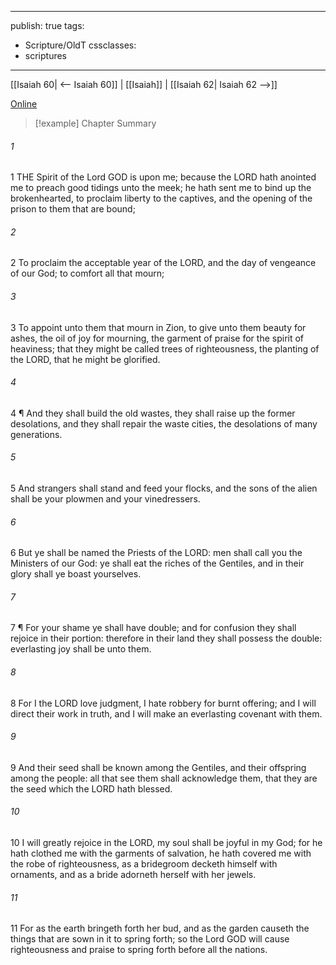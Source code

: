 

---
publish: true
tags:
  - Scripture/OldT
cssclasses:
  - scriptures
---
[[Isaiah 60| <-- Isaiah 60]] | [[Isaiah]] | [[Isaiah 62| Isaiah 62 -->]]

[Online](https://churchofjesuschrist.org/study/scriptures/ot/isa/61?lang=eng)

>[!example] Chapter Summary
>
###### 1
1 THE Spirit of the Lord GOD is upon me; because the LORD hath anointed me to preach good tidings unto the meek; he hath sent me to bind up the brokenhearted, to proclaim liberty to the captives, and the opening of the prison to them that are bound;
###### 2
2 To proclaim the acceptable year of the LORD, and the day of vengeance of our God; to comfort all that mourn;
###### 3
3 To appoint unto them that mourn in Zion, to give unto them beauty for ashes, the oil of joy for mourning, the garment of praise for the spirit of heaviness; that they might be called trees of righteousness, the planting of the LORD, that he might be glorified.
###### 4
4 ¶ And they shall build the old wastes, they shall raise up the former desolations, and they shall repair the waste cities, the desolations of many generations.
###### 5
5 And strangers shall stand and feed your flocks, and the sons of the alien shall be your plowmen and your vinedressers.
###### 6
6 But ye shall be named the Priests of the LORD: men shall call you the Ministers of our God: ye shall eat the riches of the Gentiles, and in their glory shall ye boast yourselves.
###### 7
7 ¶ For your shame ye shall have double; and for confusion they shall rejoice in their portion: therefore in their land they shall possess the double: everlasting joy shall be unto them.
###### 8
8 For I the LORD love judgment, I hate robbery for burnt offering; and I will direct their work in truth, and I will make an everlasting covenant with them.
###### 9
9 And their seed shall be known among the Gentiles, and their offspring among the people: all that see them shall acknowledge them, that they are the seed which the LORD hath blessed.
###### 10
10 I will greatly rejoice in the LORD, my soul shall be joyful in my God; for he hath clothed me with the garments of salvation, he hath covered me with the robe of righteousness, as a bridegroom decketh himself with ornaments, and as a bride adorneth herself with her jewels.
###### 11
11 For as the earth bringeth forth her bud, and as the garden causeth the things that are sown in it to spring forth; so the Lord GOD will cause righteousness and praise to spring forth before all the nations.



